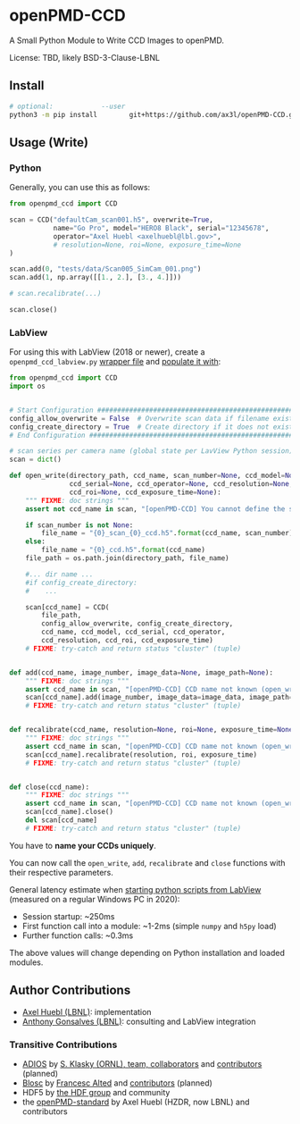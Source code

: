 # openPMD-CCD

A Small Python Module to Write CCD Images to openPMD.

License: TBD, likely BSD-3-Clause-LBNL


## Install

```bash
# optional:            --user
python3 -m pip install        git+https://github.com/ax3l/openPMD-CCD.git
```


## Usage (Write)

### Python

Generally, you can use this as follows:
```py
from openpmd_ccd import CCD

scan = CCD("defaultCam_scan001.h5", overwrite=True,
           name="Go Pro", model="HERO8 Black", serial="12345678",
           operator="Axel Huebl <axelhuebl@lbl.gov>",
           # resolution=None, roi=None, exposure_time=None
)

scan.add(0, "tests/data/Scan005_SimCam_001.png")
scan.add(1, np.array([[1., 2.], [3., 4.]]))

# scan.recalibrate(...)

scan.close()
```

### LabView

For using this with LabView (2018 or newer), create a ``openpmd_ccd_labview.py`` [wrapper file](https://knowledge.ni.com/KnowledgeArticleDetails?id=kA00Z0000019UFmSAM&l=en-US) and [populate it with](openpmd_ccd_labview.py):
```py
from openpmd_ccd import CCD
import os


# Start Configuration #########################################################
config_allow_overwrite = False  # Overwrite scan data if filename exists?
config_create_directory = True  # Create directory if it does not exist yet?
# End Configuration ###########################################################

# scan series per camera name (global state per LavView Python session)
scan = dict()

def open_write(directory_path, ccd_name, scan_number=None, ccd_model=None,
               ccd_serial=None, ccd_operator=None, ccd_resolution=None,
               ccd_roi=None, ccd_exposure_time=None):
    """ FIXME: doc strings """
    assert not ccd_name in scan, "[openPMD-CCD] You cannot define the same CCD name twice."

    if scan_number is not None:
        file_name = "{0}_scan_{0}_ccd.h5".format(ccd_name, scan_number)
    else:
        file_name = "{0}_ccd.h5".format(ccd_name)
    file_path = os.path.join(directory_path, file_name)

    #... dir name ...
    #if config_create_directory:
    #    ...

    scan[ccd_name] = CCD(
        file_path,
        config_allow_overwrite, config_create_directory,
        ccd_name, ccd_model, ccd_serial, ccd_operator,
        ccd_resolution, ccd_roi, ccd_exposure_time)
    # FIXME: try-catch and return status "cluster" (tuple)


def add(ccd_name, image_number, image_data=None, image_path=None):
    """ FIXME: doc strings """
    assert ccd_name in scan, "[openPMD-CCD] CCD name not known (open_write called?)."
    scan[ccd_name].add(image_number, image_data=image_data, image_path=image_path)
    # FIXME: try-catch and return status "cluster" (tuple)


def recalibrate(ccd_name, resolution=None, roi=None, exposure_time=None):
    """ FIXME: doc strings """
    assert ccd_name in scan, "[openPMD-CCD] CCD name not known (open_write called?)."
    scan[ccd_name].recalibrate(resolution, roi, exposure_time)
    # FIXME: try-catch and return status "cluster" (tuple)


def close(ccd_name):
    """ FIXME: doc strings """
    assert ccd_name in scan, "[openPMD-CCD] CCD name not known (open_write called?)."
    scan[ccd_name].close()
    del scan[ccd_name]
    # FIXME: try-catch and return status "cluster" (tuple)
```

You have to **name your CCDs uniquely**.

You can now call the ``open_write``, ``add``, ``recalibrate`` and ``close`` functions with their respective parameters.

General latency estimate when [starting python scripts from LabView](https://zone.ni.com/reference/en-XX/help/371361R-01/glang/python_node/) (measured on a regular Windows PC in 2020):

- Session startup: ~250ms
- First function call into a module: ~1-2ms (simple `numpy` and `h5py` load)
- Further function calls: ~0.3ms

The above values will change depending on Python installation and loaded modules.


## Author Contributions

- [Axel Huebl (LBNL)](https://github.com/ax3l): implementation
- [Anthony Gonsalves (LBNL)](https://atap.lbl.gov/division-leadership/atap-scientific-staff/): consulting and LabView integration

### Transitive Contributions

- [ADIOS](https://github.com/ornladios/ADIOS2) by [S. Klasky (ORNL), team, collaborators](https://csmd.ornl.gov/adios) and [contributors](https://github.com/ornladios/ADIOS2/graphs/contributors) (planned)
- [Blosc](https://blosc.org) by [Francesc Alted](https://github.com/FrancescAlted) and [contributors](https://github.com/Blosc/c-blosc/graphs/contributors) (planned)
- HDF5 by [the HDF group](https://www.hdfgroup.org/) and community
- the [openPMD-standard](https://github.com/openPMD/openPMD-standard) by Axel Huebl (HZDR, now LBNL) and contributors

